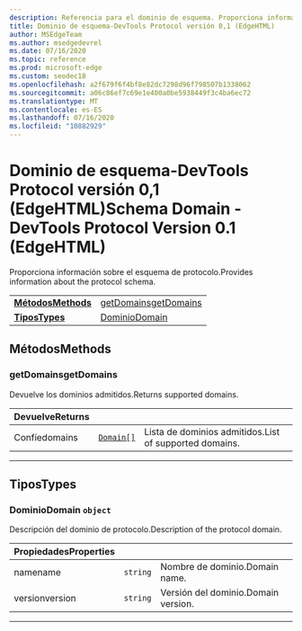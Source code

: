 ```yaml
---
description: Referencia para el dominio de esquema. Proporciona información sobre el esquema de protocolo.
title: Dominio de esquema-DevTools Protocol versión 0,1 (EdgeHTML)
author: MSEdgeTeam
ms.author: msedgedevrel
ms.date: 07/16/2020
ms.topic: reference
ms.prod: microsoft-edge
ms.custom: seodec18
ms.openlocfilehash: a2f679f6f4bf8e82dc7298d96f798507b1338062
ms.sourcegitcommit: a06c86ef7c69e1e400a0be5938449f3c4ba6ec72
ms.translationtype: MT
ms.contentlocale: es-ES
ms.lasthandoff: 07/16/2020
ms.locfileid: "10882929"
---
```

# <span data-ttu-id="d33ca-104">Dominio de esquema-DevTools Protocol versión 0,1 (EdgeHTML)</span><span class="sxs-lookup"><span data-stu-id="d33ca-104">Schema Domain - DevTools Protocol Version 0.1 (EdgeHTML)</span></span>  

<span data-ttu-id="d33ca-105">Proporciona información sobre el esquema de protocolo.</span><span class="sxs-lookup"><span data-stu-id="d33ca-105">Provides information about the protocol schema.</span></span>

| | |
|-|-|
| [**<span data-ttu-id="d33ca-106">Métodos</span><span class="sxs-lookup"><span data-stu-id="d33ca-106">Methods</span></span>**](#methods) | [<span data-ttu-id="d33ca-107">getDomains</span><span class="sxs-lookup"><span data-stu-id="d33ca-107">getDomains</span></span>](#getdomains) |
| [**<span data-ttu-id="d33ca-108">Tipos</span><span class="sxs-lookup"><span data-stu-id="d33ca-108">Types</span></span>**](#types) | [<span data-ttu-id="d33ca-109">Dominio</span><span class="sxs-lookup"><span data-stu-id="d33ca-109">Domain</span></span>](#domain) |
## <span data-ttu-id="d33ca-110">Métodos</span><span class="sxs-lookup"><span data-stu-id="d33ca-110">Methods</span></span>

### <span data-ttu-id="d33ca-111">getDomains</span><span class="sxs-lookup"><span data-stu-id="d33ca-111">getDomains</span></span>
<span data-ttu-id="d33ca-112">Devuelve los dominios admitidos.</span><span class="sxs-lookup"><span data-stu-id="d33ca-112">Returns supported domains.</span></span>

<table>
    <thead>
        <tr>
            <th><span data-ttu-id="d33ca-113">Devuelve</span><span class="sxs-lookup"><span data-stu-id="d33ca-113">Returns</span></span></th>
            <th></th>
            <th></th>
        </tr>
    </thead>
    <tbody>
        <tr>
            <td><span data-ttu-id="d33ca-114">Confíe</span><span class="sxs-lookup"><span data-stu-id="d33ca-114">domains</span></span></td>
            <td><a href="#domain"><code class="flyout">Domain[]</code></a></td>
            <td><span data-ttu-id="d33ca-115">Lista de dominios admitidos.</span><span class="sxs-lookup"><span data-stu-id="d33ca-115">List of supported domains.</span></span></td>
        </tr>
    </tbody>
</table>

---

## <span data-ttu-id="d33ca-116">Tipos</span><span class="sxs-lookup"><span data-stu-id="d33ca-116">Types</span></span>

### <a name="domain"></a> <span data-ttu-id="d33ca-117">Dominio</span><span class="sxs-lookup"><span data-stu-id="d33ca-117">Domain</span></span> `object`

<span data-ttu-id="d33ca-118">Descripción del dominio de protocolo.</span><span class="sxs-lookup"><span data-stu-id="d33ca-118">Description of the protocol domain.</span></span>

<table>
    <thead>
        <tr>
            <th><span data-ttu-id="d33ca-119">Propiedades</span><span class="sxs-lookup"><span data-stu-id="d33ca-119">Properties</span></span></th>
            <th></th>
            <th></th>
        </tr>
    </thead>
    <tbody>
        <tr>
            <td><span data-ttu-id="d33ca-120">name</span><span class="sxs-lookup"><span data-stu-id="d33ca-120">name</span></span></td>
            <td><code class="flyout">string</code></td>
            <td><span data-ttu-id="d33ca-121">Nombre de dominio.</span><span class="sxs-lookup"><span data-stu-id="d33ca-121">Domain name.</span></span></td>
        </tr>
        <tr>
            <td><span data-ttu-id="d33ca-122">version</span><span class="sxs-lookup"><span data-stu-id="d33ca-122">version</span></span></td>
            <td><code class="flyout">string</code></td>
            <td><span data-ttu-id="d33ca-123">Versión del dominio.</span><span class="sxs-lookup"><span data-stu-id="d33ca-123">Domain version.</span></span></td>
        </tr>
    </tbody>
</table>

---
